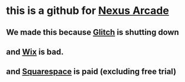 # this is a github for [Nexus Arcade](https://nexus.bloodcircuit.org)
## We made this because [Glitch](https://glitch.com) is shutting down
## and [Wix](https://wix.com) is bad.
## and [Squarespace](https://squarespace.com) is paid (excluding free trial)
